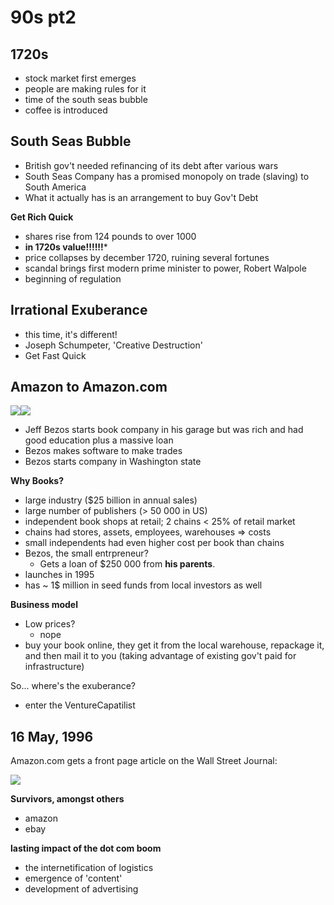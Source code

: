 # 90s pt2

## 1720s
- stock market first emerges
- people are making rules for it
- time of the south seas bubble
- coffee is introduced


## South Seas Bubble

-   British gov't needed refinancing of its debt after various wars
-   South Seas Company has a promised monopoly on trade (slaving) to South America
-   What it actually has is an arrangement to buy Gov't Debt

**Get Rich Quick**

-   shares rise from 124 pounds to over 1000
-   **in 1720s value!!!!!!***
-   price collapses by december 1720, ruining several fortunes
-   scandal brings first modern prime minister to power, Robert Walpole
-   beginning of regulation

## Irrational Exuberance

-   this time, it's different!
-   Joseph Schumpeter, 'Creative Destruction'
-   Get Fast Quick


## Amazon to Amazon.com

![](https://eriklundegaard.com/images/BezosTime.jpg)![](https://shawngraham.github.io/hist1900/assets/slides/bezos-office.png)
- Jeff Bezos starts book company in his garage but was rich and had good education plus a massive loan
- Bezos makes software to make trades
- Bezos starts company in Washington state


**Why Books?**

-   large industry ($25 billion in annual sales)
-   large number of publishers (> 50 000 in US)
-   independent book shops at retail; 2 chains < 25% of retail market
-   chains had stores, assets, employees, warehouses => costs
-   small independents had even higher cost per book than chains
-   Bezos, the small entrpreneur?
    -   Gets a loan of $250 000 from **his parents**.
-   launches in 1995
-   has ~ 1$ million in seed funds from local investors as well

**Business model**

-   ­Low prices?
    -   ­nope
-   ­buy your book online, they get it from the local warehouse, repackage it, and then mail it to you (taking advantage of existing gov't paid for infrastructure)

So... where's the exuberance?

-   enter the VentureCapatilist


## 16 May, 1996

Amazon.com gets a front page article on the Wall Street Journal:

![](https://shawngraham.github.io/hist1900/assets/slides/wsj.png)



**Survivors, amongst others**

-   amazon
-   ebay


**lasting impact of the dot com boom**

-   the internetification of logistics
-   emergence of 'content'
-   development of advertising



